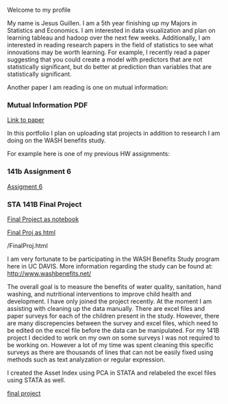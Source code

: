 <p>Welcome to my profile</p>

My name is Jesus Guillen. I am a 5th year finishing up my Majors in Statistics and Economics. I am interested in data visualization and plan on learning tableau and hadoop over the next few weeks. Additionally, I am interested in reading research papers in the field of statistics to see what innovations may be worth learning. For example, I recently read a paper suggesting that you could create a model with predictors that are not statistically significant, but do better at prediction than variables that are statistically significant.

Another paper I am reading is one on mutual information: 

<h3 id="pdf">Mutual Information PDF</h3>
<p><a href="https://github.com/MoXiGeRen/test1.github.io/blob/master/1301.7745.pdf">Link to paper</a></p>

In this portfolio I plan on uploading stat projects in addition to research I am doing on the WASH benefits study.

For example here is one of my previous HW assignments:
<h3 id="141b-assignment6">141b Assignment 6</h3>
<p><a href="https://github.com/MoXiGeRen/test1.github.io/blob/master/assignment6(2).ipynb">Assigment 6</a></p>

<h3 id="sta-141b-final-project">STA 141B Final Project</h3>


<p><a href="https://github.com/MoXiGeRen/test1.github.io/blob/master/FinalProj.ipynb">Final Project as notebook</a></p>

<p><a href="https://github.com/MoXiGeRen/test1.github.io/blob/master/FinalProj.html">Final Proj as html</a></p>

/FinalProj.html

I am very fortunate to be participating in the WASH Benefits Study program here in UC DAVIS. More information regarding the study can be found at: http://www.washbenefits.net/

The overall goal is to measure the benefits of water quality, sanitation, hand washing, and nutritional interventions to improve child health and development. I have only joined the project recently. At the moment I am assisting with cleaning up the data manually. There are excel files and paper surveys for each of the children present in the study. However, there are many discrepencies between the survey and excel files, which need to be edited on the excel file before the data can be manipulated. For my 141B project I decided to work on my own on some surveys I was not required to be working on. However a lot of my time was spent cleaning this specific surveys as there are thousands of lines that can not be easily fixed using methods such as text analyzation or regular expression. 

I created the Asset Index using PCA in STATA and relabeled the excel files using STATA as well. 

[final project](/test1.github.io/finalproject)

